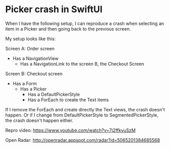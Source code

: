 # Picker crash in SwiftUI

When I have the following setup, I can reproduce a crash when selecting an item in a Picker and then going back to the previous screen.

My setup looks like this:

Screen A: Order screen
- Has a NavigationView
  - Has a NavigationLink to the screen B, the Checkout Screen

Screen B: Checkout screen
- Has a Form
  - Has a Picker
    - Has a DefaultPickerStyle
    - Has a ForEach to create the Text items
    

If I remove the ForEach and create directly the Text views, the crash doesn't happen.
Or if I change from DefaultPickerStyle to SegmentedPickerStyle, the crash doesn't happen either.

Repro video:
https://www.youtube.com/watch?v=7j2ffkyuSzM

Open Radar:
http://openradar.appspot.com/radar?id=5065201384685568
